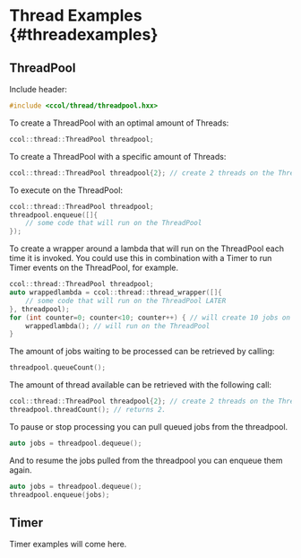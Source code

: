 # Thread Examples {#threadexamples}

## ThreadPool

Include header:

~~~~~~~~~~~~~~~~~~~~~~~~~~~~~~~~~~~~~cpp
#include <ccol/thread/threadpool.hxx>
~~~~~~~~~~~~~~~~~~~~~~~~~~~~~~~~~~~~~

To create a ThreadPool with an optimal amount of Threads:

~~~~~~~~~~~~~~~~~~~~~~~~~~~~~~~~~~~~cpp
ccol::thread::ThreadPool threadpool;
~~~~~~~~~~~~~~~~~~~~~~~~~~~~~~~~~~~~

To create a ThreadPool with a specific amount of Threads:		

~~~~~~~~~~~~~~~~~~~~~~~~~~~~~~~~~~~~~~~~~~~~~~~~~~~~~~~~~~~~~~~~~~~~~~~~~~~~~cpp
ccol::thread::ThreadPool threadpool{2}; // create 2 threads on the ThreadPool
~~~~~~~~~~~~~~~~~~~~~~~~~~~~~~~~~~~~~~~~~~~~~~~~~~~~~~~~~~~~~~~~~~~~~~~~~~~~~

To execute on the ThreadPool: 

~~~~~~~~~~~~~~~~~~~~~~~~~~~~~~~~~~~~~~~~~~~~~~~~cpp
ccol::thread::ThreadPool threadpool;		
threadpool.enqueue([]{
	// some code that will run on the ThreadPool
});
~~~~~~~~~~~~~~~~~~~~~~~~~~~~~~~~~~~~~~~~~~~~~~~~

To create a wrapper around a lambda that will run on the ThreadPool each time it is invoked. 
You could use this in combination with a Timer to run Timer events on the ThreadPool, for example.

~~~~~~~~~~~~~~~~~~~~~~~~~~~~~~~~~~~~~~~~~~~~~~~~~~~~~~~~~~~~~~~~~~~~~~~~~~~~~~~~~~~~~cpp
ccol::thread::ThreadPool threadpool;		
auto wrappedlambda = ccol::thread::thread_wrapper([]{
	// some code that will run on the ThreadPool LATER
}, threadpool);
for (int counter=0; counter<10; counter++) { // will create 10 jobs on the ThreadPool
	wrappedlambda(); // will run on the ThreadPool
}	
~~~~~~~~~~~~~~~~~~~~~~~~~~~~~~~~~~~~~~~~~~~~~~~~~~~~~~~~~~~~~~~~~~~~~~~~~~~~~~~~~~~~~	

The amount of jobs waiting to be processed can be retrieved by calling:

~~~~~~~~~~~~~~~~~~~~~~~~cpp
threadpool.queueCount();
~~~~~~~~~~~~~~~~~~~~~~~~

The amount of thread available can be retrieved with the following call: 

~~~~~~~~~~~~~~~~~~~~~~~~~~~~~~~~~~~~~~~~~~~~~~~~~~~~~~~~~~~~~~~~~~~~~~~~~~~~~cpp
ccol::thread::ThreadPool threadpool{2}; // create 2 threads on the ThreadPool
threadpool.threadCount(); // returns 2.
~~~~~~~~~~~~~~~~~~~~~~~~~~~~~~~~~~~~~~~~~~~~~~~~~~~~~~~~~~~~~~~~~~~~~~~~~~~~~

To pause or stop processing you can pull queued jobs from the threadpool. 

~~~~~~~~~~~~~~~~~~~~~~~~~~~~~~~~~cpp
auto jobs = threadpool.dequeue();
~~~~~~~~~~~~~~~~~~~~~~~~~~~~~~~~~

And to resume the jobs pulled from the threadpool you can enqueue them again.			

~~~~~~~~~~~~~~~~~~~~~~~~~~~~~~~~~cpp
auto jobs = threadpool.dequeue();
threadpool.enqueue(jobs);
~~~~~~~~~~~~~~~~~~~~~~~~~~~~~~~~~

## Timer

Timer examples will come here.